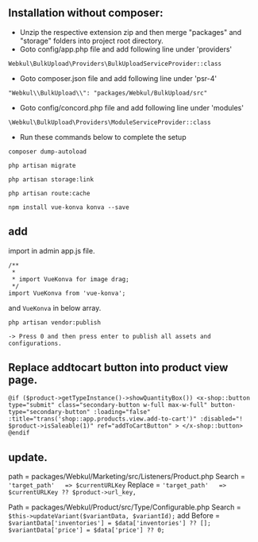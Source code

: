 ## Installation without composer:

- Unzip the respective extension zip and then merge "packages" and "storage" folders into project root directory.
- Goto config/app.php file and add following line under 'providers'

```
Webkul\BulkUpload\Providers\BulkUploadServiceProvider::class
```

- Goto composer.json file and add following line under 'psr-4'

```
"Webkul\\BulkUpload\\": "packages/Webkul/BulkUpload/src"
```

- Goto config/concord.php file and add following line under 'modules'

```
\Webkul\BulkUpload\Providers\ModuleServiceProvider::class
```

- Run these commands below to complete the setup

```
composer dump-autoload
```

```
php artisan migrate
```

```
php artisan storage:link
```

```
php artisan route:cache
```


```
npm install vue-konva konva --save
```

## add 

import in admin app.js file.

```
/**
 * 
 * import VueKonva for image drag;
 */
import VueKonva from 'vue-konva'; 
```
 and `VueKonva` in below array.


```
php artisan vendor:publish

-> Press 0 and then press enter to publish all assets and configurations.
```

## Replace addtocart button into product view page.
`
@if ($product->getTypeInstance()->showQuantityBox())
    <x-shop::button
        type="submit"
        class="secondary-button w-full max-w-full"
        button-type="secondary-button"
        :loading="false"
        :title="trans('shop::app.products.view.add-to-cart')"
        :disabled="! $product->isSaleable(1)"
        ref="addToCartButton"
    >
    </x-shop::button>
@endif
`

## update.

path = packages/Webkul/Marketing/src/Listeners/Product.php
Search = `'target_path'   => $currentURLKey`
Replace = `'target_path'   => $currentURLKey ?? $product->url_key,`

Path = packages/Webkul/Product/src/Type/Configurable.php
Search = `$this->updateVariant($variantData, $variantId);`
add Before = `$variantData['inventories'] = $data['inventories'] ?? []; $variantData['price'] = $data['price'] ?? 0;`
